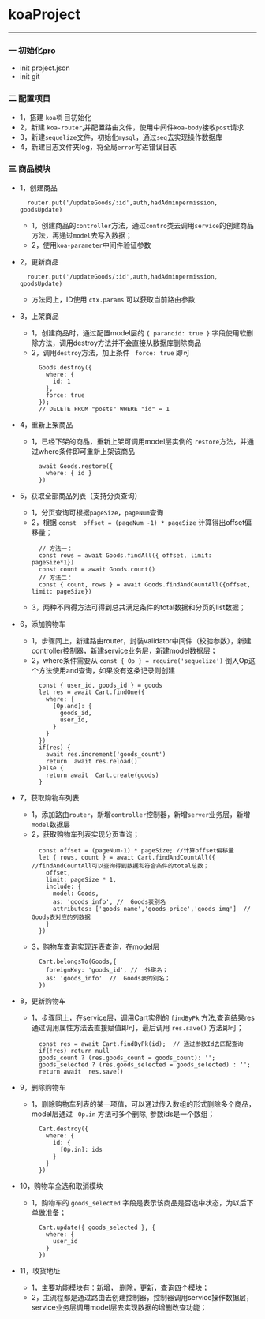 # koaProject

*******

### 一 初始化pro
  * init project.json
  * init git

### 二 配置项目
  * 1，搭建 `koa项` 目初始化
  * 2，新建 `koa-router`,并配置路由文件，使用中间件`koa-body`接收`post`请求
  * 3，新建`sequelize`文件，初始化`mysql`，通过`seq`去实现操作数据库
  * 4，新建日志文件夹log，将全局`error`写进错误日志

### 三 商品模块
  * 1，创建商品
      ```
        router.put('/updateGoods/:id',auth,hadAdminpermission, goodsUpdate)
      ```
    * 1，创建商品的`controller`方法，通过`contro`类去调用`service`的创建商品方法，再通过`model`去写入数据；
    * 2，使用`koa-parameter`中间件验证参数
  * 2，更新商品
      ```
        router.put('/updateGoods/:id',auth,hadAdminpermission, goodsUpdate)
      ```
      * 方法同上，ID使用 `ctx.params` 可以获取当前路由参数
  * 3，上架商品
    * 1，创建商品时，通过配置model层的 `{ paranoid: true }` 字段使用软删除方法，调用destroy方法并不会直接从数据库删除商品
    * 2，调用`destroy`方法，加上条件 ` force: true` 即可
        ```
          Goods.destroy({
            where: {
              id: 1
            },
            force: true
          });
          // DELETE FROM "posts" WHERE "id" = 1
        ```
  * 4，重新上架商品
    * 1，已经下架的商品，重新上架可调用model层实例的 `restore`方法，并通过where条件即可重新上架该商品
        ```
          await Goods.restore({
            where: { id }
          })
        ```
  * 5，获取全部商品列表（支持分页查询）
    * 1，分页查询可根据`pageSize`，`pageNum`查询
    * 2，根据 `const  offset = (pageNum -1) * pageSize` 计算得出offset偏移量；
      ```
        // 方法一：
        const rows = await Goods.findAll({ offset, limit: pageSize*1})
        const count = await Goods.count()
        // 方法二：
        const { count, rows } = await Goods.findAndCountAll({offset, limit: pageSize})
      ```
    * 3，两种不同得方法可得到总共满足条件的total数据和分页的list数据；
  * 6，添加购物车
    * 1，步骤同上，新建路由router，封装validator中间件（校验参数），新建controller控制器，新建service业务层，新建model数据层；
    * 2，where条件需要从 `const { Op } = require('sequelize')` 倒入Op这个方法使用and查询，如果没有这条记录则创建
      ```
        const { user_id, goods_id } = goods
        let res = await Cart.findOne({
          where: {
            [Op.and]: {
              goods_id,
              user_id,
            }
          }
        })
        if(res) {
          await res.increment('goods_count')
          return  await res.reload()
        }else {
          return await  Cart.create(goods)
        }
      ```
  * 7，获取购物车列表
    * 1，添加路由`router`，新增`controller`控制器，新增`server`业务层，新增`model`数据层
    * 2，获取购物车列表实现分页查询；
      ```
        const offset = (pageNum-1) * pageSize; //计算offset偏移量
        let { rows, count } = await Cart.findAndCountAll({ //findAndCountAll可以查询得到数据和符合条件的total总数；
          offset,
          limit: pageSize * 1,
          include: {
            model: Goods,
            as: 'goods_info', //  Goods表别名
            attributes: ['goods_name','goods_price','goods_img']  //  Goods表对应的列数据
          }
        })
      ```
    * 3，购物车查询实现连表查询，在model层
      ```
        Cart.belongsTo(Goods,{
          foreignKey: 'goods_id', //  外键名；
          as: 'goods_info'  //  Goods表的别名；
        })
      ```
  * 8，更新购物车
    * 1，步骤同上，在service层，调用Cart实例的 `findByPk` 方法,查询结果res通过调用属性方法去直接赋值即可，最后调用 `res.save()` 方法即可；
      ```
        const res = await Cart.findByPk(id);  // 通过参数Id去匹配查询
        if(!res) return null
        goods_count ? (res.goods_count = goods_count): '';  
        goods_selected ? (res.goods_selected = goods_selected) : '';
        return await  res.save()
      ```

  * 9，删除购物车
    * 1，删除购物车列表的某一项值，可以通过传入数组的形式删除多个商品，model层通过 ` Op.in` 方法可多个删除, 参数ids是一个数组；
      ```
        Cart.destroy({
          where: {
            id: {
              [Op.in]: ids
            }
          }
        })
      ```
  * 10，购物车全选和取消模块
    * 1，购物车的  `goods_selected` 字段是表示该商品是否选中状态，为以后下单做准备；
      ```
        Cart.update({ goods_selected }, {
          where: {
            user_id
          }
        })
      ```
  * 11，收货地址
    * 1，主要功能模块有：新增， 删除，更新，查询四个模块；
    * 2，主流程都是通过路由去创建控制器，控制器调用service操作数据层，service业务层调用model层去实现数据的增删改查功能；
  